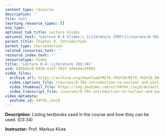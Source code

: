```yaml
---
content_type: resource
description: ''
file: null
learning_resource_types: []
ocw_type: ''
optional_tab_title: Lecture Slides
optional_text: "Lecture 0.4 Slides:\_[Literature (PDF)](/courses/8-701-introduction-to-nuclear-and-particle-physics-fall-2020/resources/mit8_701f20_lec0-4)"
parent_title: Chapter 0. Introduction
parent_type: CourseSection
related_resources_text: ''
resource_index_text: ''
resourcetype: Video
title: 'Lecture 0.4: Literature (03:34)'
uid: b5bbd2c0-b036-e19f-783f-3d6e04cdf0b3
video_files:
  archive_url: https://archive.org/download/MIT8.701F20/MIT8_701F20_00-04_Literature_300k.mp4
  video_captions_file: /courses/8-701-introduction-to-nuclear-and-particle-physics-fall-2020/b489f522f1935ab293dc5043a69eeaa6_X4Y9n_c1ej8.vtt
  video_thumbnail_file: https://img.youtube.com/vi/X4Y9n_c1ej8/default.jpg
  video_transcript_file: /courses/8-701-introduction-to-nuclear-and-particle-physics-fall-2020/f811a965bdadb1a4d74e12be8a6738f3_X4Y9n_c1ej8.pdf
video_metadata:
  youtube_id: X4Y9n_c1ej8
---
```


**Description:** Listing textbooks used in the course and how they can be used. (03:34)

**Instructor:** Prof. Markus Klute